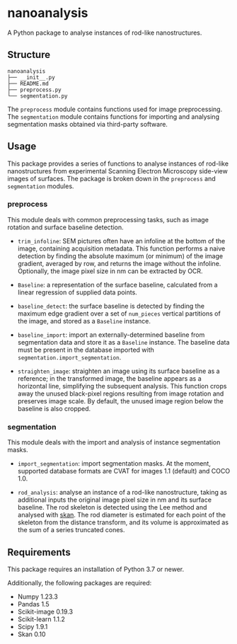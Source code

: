# nanoanalysis

A Python package to analyse instances of rod-like nanostructures.

## Structure

```
nanoanalysis
├── __init__.py
├── README.md
├── preprocess.py
└── segmentation.py
```

The `preprocess` module contains functions used for image preprocessing. The `segmentation` module contains functions for importing and analysing segmentation masks obtained via third-party software.

## Usage

This package provides a series of functions to analyse instances of rod-like nanostructures from experimental Scanning Electron Microscopy side-view images of surfaces. The package is broken down in the `preprocess` and `segmentation` modules.

### preprocess

This module deals with common preprocessing tasks, such as image rotation and surface baseline detection.

- `trim_infoline`: SEM pictures often have an infoline at the bottom of the image, containing acquisition metadata. This function performs a naive detection by finding the absolute maximum (or minimum) of the image gradient, averaged by row, and returns the image without the infoline. Optionally, the image pixel size in nm can be extracted by OCR.

- `Baseline`: a representation of the surface baseline, calculated from a linear regression of supplied data points.
  
- `baseline_detect`: the surface baseline is detected by finding the maximum edge gradient over a set of `num_pieces` vertical partitions of the image, and stored as a `Baseline` instance.

- `baseline_import`: import an externally-determined baseline from segmentation data and store it as a `Baseline` instance. The baseline data must be present in the database imported with `segmentation.import_segmentation`.

- `straighten_image`: straighten an image using its surface baseline as a reference; in the transformed image, the baseline appears as a horizontal line, simplifying the subsequent analysis. This function crops away the unused black-pixel regions resulting from image rotation and preserves image scale. By default, the unused image region below the baseline is also cropped.

### segmentation

This module deals with the import and analysis of instance segmentation masks.

- `import_segmentation`: import segmentation masks. At the moment, supported database formats are CVAT for images 1.1 (default) and COCO 1.0.

- `rod_analysis`: analyse an instance of a rod-like nanostructure, taking as additional inputs the original image pixel size in nm and its surface baseline. The rod skeleton is detected using the Lee method and analysed with [skan](https://github.com/jni/skan). The rod diameter is estimated for each point of the skeleton from the distance transform, and its volume is approximated as the sum of a series truncated cones.

## Requirements

This package requires an installation of Python 3.7 or newer.

Additionally, the following packages are required:
- Numpy 1.23.3
- Pandas 1.5
- Scikit-image 0.19.3
- Scikit-learn 1.1.2
- Scipy 1.9.1
- Skan 0.10